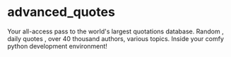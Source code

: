 # advanced_quotes
Your all-access pass to the world's largest quotations database. Random , daily quotes , over 40 thousand authors, various topics. Inside your comfy python development environment!
